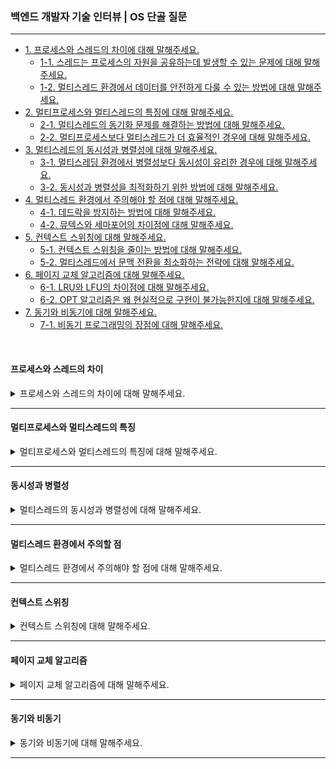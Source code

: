 ### 백엔드 개발자 기술 인터뷰 | OS 단골 질문

---

- [1. 프로세스와 스레드의 차이에 대해 말해주세요.](#프로세스와-스레드의-차이)
    - [1-1. 스레드는 프로세스의 자원을 공유하는데 발생할 수 있는 문제에 대해 말해주세요.]()
    - [1-2. 멀티스레드 환경에서 데이터를 안전하게 다룰 수 있는 방법에 대해 말해주세요.]()
- [2. 멀티프로세스와 멀티스레드의 특징에 대해 말해주세요.](#멀티프로세스와-멀티스레드의-특징)
    - [2-1. 멀티스레드의 동기화 문제를 해결하는 방법에 대해 말해주세요.]()
    - [2-2. 멀티프로세스보다 멀티스레드가 더 효율적인 경우에 대해 말해주세요.]()
- [3. 멀티스레드의 동시성과 병렬성에 대해 말해주세요.](#동시성과-병렬성)
    - [3-1. 멀티스레딩 환경에서 병렬성보다 동시성이 유리한 경우에 대해 말해주세요.]()
    - [3-2. 동시성과 병렬성을 최적화하기 위한 방법에 대해 말해주세요.]()
- [4. 멀티스레드 환경에서 주의해야 할 점에 대해 말해주세요.](#멀티스레드-환경에서-주의할-점)
    - [4-1. 데드락을 방지하는 방법에 대해 말해주세요.]()
    - [4-2. 뮤텍스와 세마포어의 차이점에 대해 말해주세요.]()
- [5. 컨텍스트 스위칭에 대해 말해주세요.](#컨텍스트-스위칭)
    - [5-1. 컨텍스트 스위칭을 줄이는 방법에 대해 말해주세요.]()
    - [5-2. 멀티스레드에서 문맥 전환을 최소화하는 전략에 대해 말해주세요.]()
- [6. 페이지 교체 알고리즘에 대해 말해주세요.](#페이지-교체-알고리즘)
    - [6-1. LRU와 LFU의 차이점에 대해 말해주세요.]()
    - [6-2. OPT 알고리즘은 왜 현실적으로 구현이 불가능한지에 대해 말해주세요.]()
- [7. 동기와 비동기에 대해 말해주세요.](#동기와-비동기)
    - [7-1. 비동기 프로그래밍의 장점에 대해 말해주세요.]()

<br>

#### 프로세스와 스레드의 차이

<details>
<summary>프로세스와 스레드의 차이에 대해 말해주세요.</summary>

- 프로세스(Process)는 실행 중인 프로그램으로, 독립된 메모리 공간(Code, Data, Heap, Stack)을 가진다.

- 스레드(Thread)는 프로세스 내에서 실행되는 작업의 단위이다.
    - Stack만 개별적으로 할당받고, Code, Data, Heap 영역을 공유한다.
    - 같은 프로세스 내에서는 스레드 간 데이터 공유가 가능하다.

<details>
<summary>⁉️ 스레드는 프로세스의 자원을 공유하는데 발생할 수 있는 문제에 대해 말해주세요.</summary>

- 스레드는 같은 프로세스 내에서 메모리(Code, Data, Heap)를 공유하기 때문에 경쟁 상태(Race Condition) 문제가 발생할 수 있다.
- 경쟁 상태(Race Condition)는 여러 스레드가 동시에 공유 데이터에 접근하여 예상치 못한 결과가 발생하는 문제이다.

</details>

<br>

<details>
<summary>⁉️ 멀티스레드 환경에서 데이터를 안전하게 다룰 수 있는 방법에 대해 말해주세요.</summary>

- 뮤텍스(Mutex)는 한 번에 하나의 스레드만 공유 데이터에 접근하도록 제한한다. (상호 배제)
- 세마포어(Semaphore)는 동시 접근 가능한 스레드 수를 제한한다.

</details>

</details>

---

#### 멀티프로세스와 멀티스레드의 특징

<details>
<summary>멀티프로세스와 멀티스레드의 특징에 대해 말해주세요.</summary>

- 멀티프로세스는 여러 개의 프로세스를 독립적으로 실행하는 방식이다.
  - 하나의 프로세스가 종료되어도 다른 프로세스에는 영향이 없다.
  - 단, 프로세스 간 데이터 공유가 어렵고, 문맥 전환 비용(Context Switching)이 크다.

- 멀티스레드는 하나의 프로세스 내부에서 여러 개의 스레드가 동시에 실행하는 방식이다.
  - 스레드 간 데이터 공유가 용이하지만, 동기화 문제가 발생할 가능성이 있다.

<details>
<summary>⁉️ 멀티스레드의 동기화 문제를 해결하는 방법에 대해 말해주세요.</summary>

- 락(Lock)을 사용하여 특정 자원에 대해 한 번에 하나의 스레드만 접근하도록 제한한다.
- 세마포어(Semaphore)를 사용하여 동시에 접근 가능한 스레드 수를 조정한다.

</details>

<br>

<details>
<summary>⁉️ 멀티프로세스보다 멀티스레드가 더 효율적인 경우에 대해 말해주세요.</summary>

-

</details>

</details>

---

#### 동시성과 병렬성

<details>
<summary>멀티스레드의 동시성과 병렬성에 대해 말해주세요.</summary>

-

<details>
<summary>⁉️ 멀티스레딩 환경에서 병렬성보다 동시성이 유리한 경우에 대해 말해주세요.</summary>

-

</details>

<br>

<details>
<summary>⁉️ 동시성과 병렬성을 최적화하기 위한 방법에 대해 말해주세요.</summary>

-

</details>

</details>

---

#### 멀티스레드 환경에서 주의할 점

<details>
<summary>멀티스레드 환경에서 주의해야 할 점에 대해 말해주세요.</summary>

-

<details>
<summary>⁉️ 데드락을 방지하는 방법에 대해 말해주세요.</summary>

-

</details>

<br>

<details>
<summary>⁉️ 뮤텍스와 세마포어의 차이점에 대해 말해주세요.</summary>

-

</details>

</details>

---

#### 컨텍스트 스위칭

<details>
<summary>컨텍스트 스위칭에 대해 말해주세요.</summary>

-

<details>
<summary>⁉️ 컨텍스트 스위칭을 줄이는 방법에 대해 말해주세요.</summary>

-

</details>

<br>

<details>
<summary>⁉️ 멀티스레드에서 문맥 전환을 최소화하는 전략에 대해 말해주세요.</summary>

-

</details>

</details>

---

#### 페이지 교체 알고리즘

<details>
<summary>페이지 교체 알고리즘에 대해 말해주세요.</summary>

-

<details>
<summary>⁉️ LRU와 LFU의 차이점에 대해 말해주세요.</summary>

-

</details>

<br>

<details>
<summary>⁉️ OPT 알고리즘은 왜 현실적으로 구현이 불가능한지에 대해 말해주세요.</summary>

-

</details>

</details>

---

#### 동기와 비동기

<details>
<summary>동기와 비동기에 대해 말해주세요.</summary>

-

<details>
<summary>⁉️ 비동기 프로그래밍의 장점에 대해 말해주세요.</summary>

-

</details>

</details>

---
